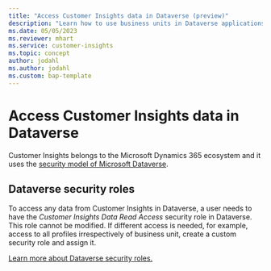 ```yaml
---
title: "Access Customer Insights data in Dataverse (preview)"
description: "Learn how to use business units in Dataverse applications to separate data."
ms.date: 05/05/2023
ms.reviewer: mhart
ms.service: customer-insights
ms.topic: concept
author: jodahl
ms.author: jodahl
ms.custom: bap-template
---
```


# Access Customer Insights data in Dataverse

Customer Insights belongs to the Microsoft Dynamics 365 ecosystem and it uses the [security model of Microsoft Dataverse](/power-platform/admin/wp-security-cds).

## Dataverse security roles

To access any data from Customer Insights in Dataverse, a user needs to have the *Customer Insights Data Read Access* security role in Dataverse. This role cannot be modified. If different access is needed, for example, access to all profiles irrespectively of business unit, create a custom security role and assign it.

[Learn more about Dataverse security roles.](/power-platform/admin/database-security)
